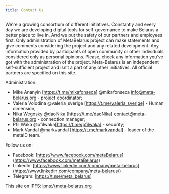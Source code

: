 ```yaml
---
title: Contact Us
---
```

We're a growing consortium of different initiatives. Constantly and every
day we are developing digital tools for self-governance to make Belarus a
better place to live in. And we put the safety of our partners and employees
first. 
Only administration of MetaBelarus project can make statements and give comments 
considering the project and any related development. Any information provided by 
participants of open community or other individuals considered only as personal opinions. 
Please, check any information you’ve got with the administration of the project.
Meta-Belarus is an independent self-sufficient project and isn’t a part of any other initiatives. 
All official partners are specified on this site.

Administration:
- Mike Ananyin [https://t.me/mikafonseca] @mikafonseca info@meta-belarus.org - project coordinator;
- Valeria Volodina @valeria_sverige [https://t.me/valeria_sverige] - Human dimension;
- Nika Wegosky @daoNika [https://t.me/daoNika] contact@meta-belarus.org - connection manager; 
- Pfil Waka @pfilwaka[https://t.me/pfilwaka] - security;
- Mark Vandal @markvandal [https://t.me/markvandal] - leader of the metaID team. 


 Follow us on:
 - Facebook: [https://www.facebook.com/metaBelarus](https://www.facebook.com/metaBelarus)
 - LinkedIn: [https://www.linkedin.com/company/meta-belarus](https://www.linkedin.com/company/meta-belarus/)
 - Telegram: [https://t.me/meta_belarus]

This site on IPFS: [ipns://meta-belarus.org](ipns://meta-belarus.org)
